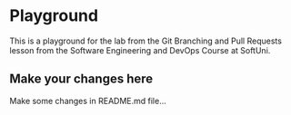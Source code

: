 # Playground
This is a playground for the lab from the Git Branching and Pull Requests lesson from the Software Engineering and DevOps Course at SoftUni.

## Make your changes here
Make some changes in README.md file...